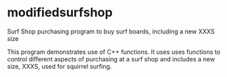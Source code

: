 # modifiedsurfshop
Surf Shop purchasing program to buy surf boards, including a new XXXS size

This program demonstrates use of C++ functions. It uses uses functions to control different aspects of purchasing at a surf shop and includes a new size, XXXS, used for squirrel
surfing.

